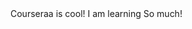 <!doctype html>
<html>
<head> 
  <meta charset="utf-8">  
  <title>Coursera is cool</title>
</head>
<body>
  Courseraa is cool! I am learning So much!
</body> 
</html>

